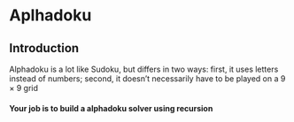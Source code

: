 # Aplhadoku
## Introduction
Alphadoku is a lot like Sudoku, but differs in two ways: first, it uses letters instead of
numbers; second, it doesn’t necessarily have to be played on a 9 × 9 grid

#### Your job is to build a alphadoku solver using recursion
